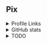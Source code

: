 ## Pix

<details>
  <summary>Profile Links</summary>
  <blockquote>
  <details>
    <summary>42</summary>
    <blockquote>
      <a href="https://profile.intra.42.fr/users/brda-sil">
        <img src="https://badgen.net/badge/Angoul%C3%AAme/brda-sil/50C878?icon=https://meta.intra.42.fr/images/42_logo.svg"/>
      </a>
    </blockquote>
  </details>
  <details>
    <summary>CTF</summary>
    <blockquote>

- [Try Hack Me](https://tryhackme.com/p/Pixailz)

	![Profile](https://tryhackme-badges.s3.amazonaws.com/Pixailz.png)
- [Root Me](https://www.root-me.org/Pixailz)
- [PicoCTF](https://play.picoctf.org/users/Pixailz)
- [Hack The Box](https://app.hackthebox.com/profile/193910)
- [WeChall](https://www.wechall.net/profile/Pixailz)
  </details>
</details>


<details>
  <summary>GitHub stats</summary>
  <blockquote>
  <p>
    <img src="https://github-readme-stats.vercel.app/api?username=Pixailz&theme=chartreuse-dark&show_icons=true">
  </p>
  <p>
    <img src="https://github-readme-stats.vercel.app/api/top-langs/?username=Pixailz&theme=chartreuse-dark&layout=compact&langs_count=10" adjust="center">
  </p>
  </blockquote>
</details>

<details>
  <summary>TODO</summary>

1. finish [ft_cpp](https://github.com/Pixailz/ft_cpp)
1. repush [ft_minishell](https://github.com/Pixailz/ft_minishell)
	- add correct pipe mecanism for exam
	- correct wrong behavior
1. finish VPN stuff
1. [ft_helper](https://github.com/Pixailz/ft_helper)
	- have work to do
	- push with bonus (almost done)
1. Server installation
	- configure strong openssh-server
	- install default package
	- strengthens the system
	- ? create a user
1. Make docker sample project
	- a default docker project to rush out a little project.
	- multiple branch for all type:
		- the basic one
		- with standealone scripts
		- with swarm mode (learn how to use [swarm](https://docs.docker.com/engine/swarm/))
1. docker_guac
</details>
